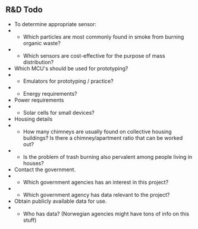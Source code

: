 ## R&D Todo
* To determine appropriate sensor:
* * Which particles are most commonly found in smoke from burning organic waste?
* * Which sensors are cost-effective for the purpose of mass distribution?
* Which MCU's should be used for prototyping?
* * Emulators for prototyping / practice?
* * Energy requirements?
* Power requirements
* * Solar cells for small devices?
* Housing details
* * How many chimneys are usually found on collective housing buildings? Is there a chimney/apartment ratio that can be worked out?
* * Is the problem of trash burning also pervalent among people living in houses?
* Contact the government.
* * Which government agencies has an interest in this project?
* * Which government agency has data relevant to the project?
* Obtain publicly available data for use.
* * Who has data? (Norwegian agencies might have tons of info on this stuff)